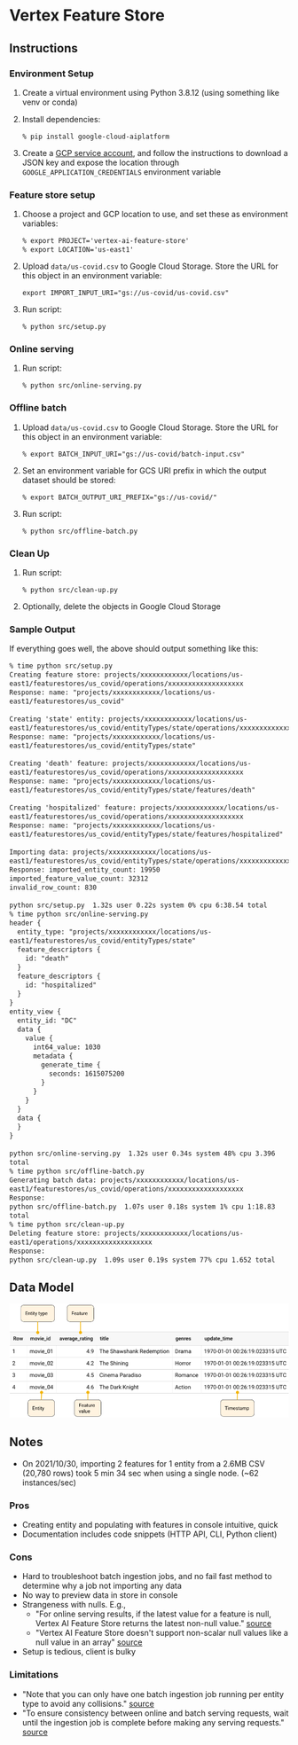 # Vertex Feature Store

## Instructions

### Environment Setup

1. Create a virtual environment using Python 3.8.12 (using something like venv or conda)

1. Install dependencies:

    ```
    % pip install google-cloud-aiplatform
    ```

1. Create a [GCP service account](https://cloud.google.com/docs/authentication/getting-started), and follow the instructions to download a JSON key and expose the location through `GOOGLE_APPLICATION_CREDENTIALS` environment variable

### Feature store setup

1. Choose a project and GCP location to use, and set these as environment variables:
    ```
    % export PROJECT='vertex-ai-feature-store'
    % export LOCATION='us-east1'
    ```

1. Upload `data/us-covid.csv` to Google Cloud Storage. Store the URL for this object in an environment variable:
    ```
    export IMPORT_INPUT_URI="gs://us-covid/us-covid.csv"
    ```

1. Run script:
    ```
    % python src/setup.py
    ```

### Online serving

1. Run script:
    ```
    % python src/online-serving.py
    ```

### Offline batch

1. Upload `data/us-covid.csv` to Google Cloud Storage. Store the URL for this object in an environment variable:
    ```
    % export BATCH_INPUT_URI="gs://us-covid/batch-input.csv"
    ```

1. Set an environment variable for GCS URI prefix in which the output dataset should be stored:
    ```
    % export BATCH_OUTPUT_URI_PREFIX="gs://us-covid/"
    ```

2. Run script:
    ```
    % python src/offline-batch.py
    ```

### Clean Up

1. Run script:
    ```
    % python src/clean-up.py
    ```

1. Optionally, delete the objects in Google Cloud Storage

### Sample Output

If everything goes well, the above should output something like this:

```
% time python src/setup.py
Creating feature store: projects/xxxxxxxxxxxx/locations/us-east1/featurestores/us_covid/operations/xxxxxxxxxxxxxxxxxxx
Response: name: "projects/xxxxxxxxxxxx/locations/us-east1/featurestores/us_covid"

Creating 'state' entity: projects/xxxxxxxxxxxx/locations/us-east1/featurestores/us_covid/entityTypes/state/operations/xxxxxxxxxxxxxxxxxxx
Response: name: "projects/xxxxxxxxxxxx/locations/us-east1/featurestores/us_covid/entityTypes/state"

Creating 'death' feature: projects/xxxxxxxxxxxx/locations/us-east1/featurestores/us_covid/operations/xxxxxxxxxxxxxxxxxxx
Response: name: "projects/xxxxxxxxxxxx/locations/us-east1/featurestores/us_covid/entityTypes/state/features/death"

Creating 'hospitalized' feature: projects/xxxxxxxxxxxx/locations/us-east1/featurestores/us_covid/operations/xxxxxxxxxxxxxxxxxxx
Response: name: "projects/xxxxxxxxxxxx/locations/us-east1/featurestores/us_covid/entityTypes/state/features/hospitalized"

Importing data: projects/xxxxxxxxxxxx/locations/us-east1/featurestores/us_covid/entityTypes/state/operations/xxxxxxxxxxxxxxxxxxx
Response: imported_entity_count: 19950
imported_feature_value_count: 32312
invalid_row_count: 830

python src/setup.py  1.32s user 0.22s system 0% cpu 6:38.54 total
% time python src/online-serving.py
header {
  entity_type: "projects/xxxxxxxxxxxx/locations/us-east1/featurestores/us_covid/entityTypes/state"
  feature_descriptors {
    id: "death"
  }
  feature_descriptors {
    id: "hospitalized"
  }
}
entity_view {
  entity_id: "DC"
  data {
    value {
      int64_value: 1030
      metadata {
        generate_time {
          seconds: 1615075200
        }
      }
    }
  }
  data {
  }
}

python src/online-serving.py  1.32s user 0.34s system 48% cpu 3.396 total
% time python src/offline-batch.py   
Generating batch data: projects/xxxxxxxxxxxx/locations/us-east1/featurestores/us_covid/operations/xxxxxxxxxxxxxxxxxxx
Response:
python src/offline-batch.py  1.07s user 0.18s system 1% cpu 1:18.83 total
% time python src/clean-up.py     
Deleting feature store: projects/xxxxxxxxxxxx/locations/us-east1/operations/xxxxxxxxxxxxxxxxxxx
Response:
python src/clean-up.py  1.09s user 0.19s system 77% cpu 1.652 total
```

## Data Model

![](images/entities.png)

## Notes

* On 2021/10/30, importing 2 features for 1 entity from a 2.6MB CSV (20,780 rows) took 5 min 34 sec when using a single node. (~62 instances/sec)

### Pros
* Creating entity and populating with features in console intuitive, quick
* Documentation includes code snippets (HTTP API, CLI, Python client)

### Cons
* Hard to troubleshoot batch ingestion jobs, and no fail fast method to determine why a job not importing any data
* No way to preview data in store in console
* Strangeness with nulls. E.g.,
    - "For online serving results, if the latest value for a feature is null, Vertex AI Feature Store returns the latest non-null value." [source](https://cloud.google.com/vertex-ai/docs/featurestore/serving-online)
    - "Vertex AI Feature Store doesn't support non-scalar null values like a null value in an array" [source](https://cloud.google.com/vertex-ai/docs/featurestore/ingesting-batch#nullnan_values_and_empty_arrays)
* Setup is tedious, client is bulky

### Limitations
* "Note that you can only have one batch ingestion job running per entity type to avoid any collisions." [source](https://cloud.google.com/vertex-ai/docs/featurestore/ingesting-batch)
* "To ensure consistency between online and batch serving requests, wait until the ingestion job is complete before making any serving requests." [source](https://cloud.google.com/vertex-ai/docs/featurestore/ingesting-batch#overwrite_existing_data_in_a_featurestore)
